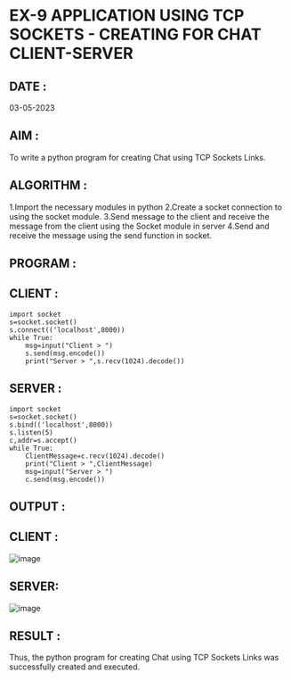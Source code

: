 # EX-9 APPLICATION USING TCP SOCKETS - CREATING FOR CHAT CLIENT-SERVER

## DATE :
03-05-2023
## AIM :
To write a python program for creating Chat using TCP Sockets Links.
## ALGORITHM :
1.Import the necessary modules in python
2.Create a socket connection to using the socket module.
3.Send message to the client and receive the message from the client using the Socket module in server
4.Send and receive the message using the send function in socket.

## PROGRAM :
## CLIENT :
```
import socket
s=socket.socket()
s.connect(('localhost',8000))
while True:
    msg=input("Client > ")
    s.send(msg.encode())
    print("Server > ",s.recv(1024).decode())
```
## SERVER :
```
import socket
s=socket.socket()
s.bind(('localhost',8000))
s.listen(5)
c,addr=s.accept()
while True:
    ClientMessage=c.recv(1024).decode()
    print("Client > ",ClientMessage)
    msg=input("Server > ")
    c.send(msg.encode())
```
## OUTPUT :
## CLIENT :
![image](https://github.com/subalakshmivenkat/EX-9/assets/119393477/2ea61a17-3894-4b5d-8efd-1f5ee76fc0a6)

## SERVER:
![image](https://github.com/subalakshmivenkat/EX-9/assets/119393477/e944eb42-ccb2-411b-8baf-099b5d1bc948)

## RESULT :
Thus, the python program for creating Chat using TCP Sockets Links was successfully created and executed.
